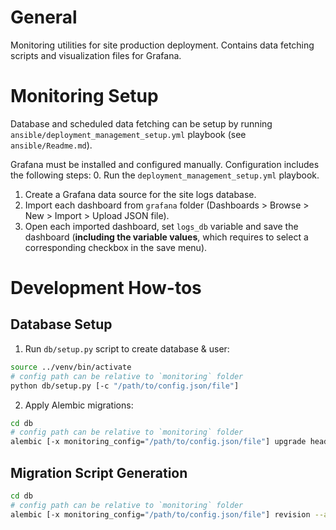 # General
Monitoring utilities for site production deployment. Contains data fetching scripts and visualization files for Grafana.

# Monitoring Setup
Database and scheduled data fetching can be setup by running `ansible/deployment_management_setup.yml` playbook (see `ansible/Readme.md`). 

Grafana must be installed and configured manually. Configuration includes the following steps:
0. Run the `deployment_management_setup.yml` playbook.
1. Create a Grafana data source for the site logs database.
2. Import each dashboard from `grafana` folder (Dashboards > Browse > New > Import > Upload JSON file).
3. Open each imported dashboard, set `logs_db` variable and save the dashboard (**including the variable values**, which requires to select a corresponding checkbox in the save menu).

# Development How-tos
## Database Setup
1. Run `db/setup.py` script to create database & user:
```bash
source ../venv/bin/activate
# config path can be relative to `monitoring` folder
python db/setup.py [-c "/path/to/config.json/file"]
```
2. Apply Alembic migrations:
```bash
cd db
# config path can be relative to `monitoring` folder
alembic [-x monitoring_config="/path/to/config.json/file"] upgrade head
```

## Migration Script Generation
```bash
cd db
# config path can be relative to `monitoring` folder
alembic [-x monitoring_config="/path/to/config.json/file"] revision --autogenerate -m "<Revision description>"
```
